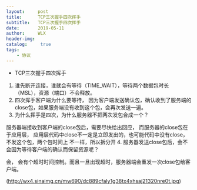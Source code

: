 ```yaml
---
layout:     post
title:      TCP三次握手四次挥手
subtitle:   TCP三次握手四次挥手
date:       2019-05-11
author:     WLX
header-img:  
catalog: 	 true
tags:
    - 协议
---
```


- TCP三次握手四次挥手
1. 谁先断开连接，谁就会有等待（TIME_WAIT），等待两个数据包时长（MSL），资源（端口）不会释放。
2. 四次挥手客户端为什么要等待， 因为客户端发送确认包，确认收到了服务端的close包，如果服务端没有收到这个包，会再次发送一遍。
3. 为什么挥手是四次，为什么服务器不把两次发包合成一个？

服务器端接收到客户端的close包后，需要尽快给出回应， 而服务器的close包在于应用层， 应用层代码中close不一定是立即发出的，也可能代码中没有close，不发这个包，两个包时间上
不一样，所以拆分开
4. 服务器发送close包后，会不会因为等待客户端的确认而保留资源呢？

会， 会有个超时时间控制。而且一旦出现超时，服务器端会重发一次close包给客户端。

(http://wx4.sinaimg.cn/mw690/dc889cfaly1g38tx4xhsaj21320nre0t.jpg) 